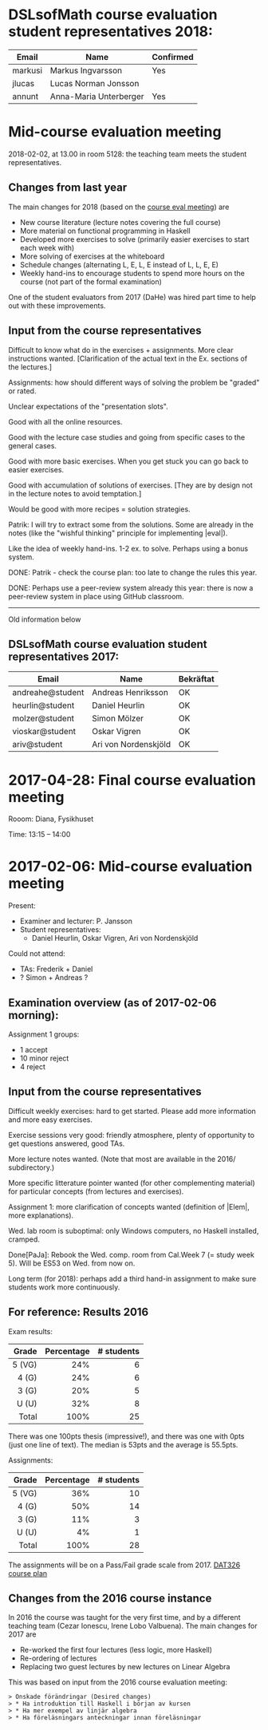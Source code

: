 # DSLsofMath course evaluation student representatives 2018:

| Email            | Name                    | Confirmed
| ---------------- | ----------------------- | ---
| markusi          | Markus Ingvarsson       | Yes
| jlucas           | Lucas Norman Jonsson    |
| annunt           | Anna-Maria Unterberger  | Yes


# Mid-course evaluation meeting

2018-02-02, at 13.00 in room 5128: the teaching team meets the student
representatives.

## Changes from last year

The main changes for 2018 (based on the [course eval meeting](eval/2017-04-28.md)) are

* New course literature (lecture notes covering the full course)
* More material on functional programming in Haskell
* Developed more exercises to solve (primarily easier exercises to start each week with)
* More solving of exercises at the whiteboard
* Schedule changes (alternating L, E, L, E instead of L, L, E, E)
* Weekly hand-ins to encourage students to spend more hours on the course (not part of the formal examination)

One of the student evaluators from 2017 (DaHe) was hired part time to help out with these improvements.

## Input from the course representatives

Difficult to know what do in the exercises + assignments. More clear
instructions wanted. [Clarification of the actual text in the
Ex. sections of the lectures.]

Assignments: how should different ways of solving the problem be
"graded" or rated.

Unclear expectations of the "presentation slots".

Good with all the online resources.

Good with the lecture case studies and going from specific cases to
the general cases.

Good with more basic exercises. When you get stuck you can go back to
easier exercises.

Good with accumulation of solutions of exercises. [They are by design not in the lecture notes to avoid temptation.]

Would be good with more recipes = solution strategies.

Patrik: I will try to extract some from the solutions. Some are already in the notes (like the "wishful thinking" principle for implementing |eval|).

Like the idea of weekly hand-ins. 1-2 ex. to solve. Perhaps using a bonus system.

DONE: Patrik - check the course plan: too late to change the rules this year.

DONE: Perhaps use a peer-review system already this year: there is now a peer-review system in place using GitHub classroom.


----
Old information below

## DSLsofMath course evaluation student representatives 2017:

| Email            | Name                   | Bekräftat
| ---------------- | ---------------------- | ---
| andreahe@student |  Andreas Henriksson    | OK
| heurlin@student  |  Daniel Heurlin        | OK
| molzer@student   |  Simon Mölzer          | OK
| vioskar@student  |  Oskar Vigren          | OK
| ariv@student     |  Ari von Nordenskjöld  | OK


# 2017-04-28: Final course evaluation meeting

Rooom: Diana, Fysikhuset

Time: 13:15 – 14:00



# 2017-02-06: Mid-course evaluation meeting

Present:
* Examiner and lecturer: P. Jansson
* Student representatives:
    * Daniel Heurlin, Oskar Vigren, Ari von Nordenskjöld

Could not attend:
* TAs: Frederik + Daniel
* ? Simon + Andreas ?

## Examination overview (as of 2017-02-06 morning):

Assignment 1 groups:
* 1 accept
* 10 minor reject
* 4 reject

## Input from the course representatives

Difficult weekly exercises: hard to get started. Please add more
information and more easy exercises.

Exercise sessions very good: friendly atmosphere, plenty of
opportunity to get questions answered, good TAs.

More lecture notes wanted. (Note that most are available in the 2016/
subdirectory.)

More specific litterature pointer wanted (for other complementing
material) for particular concepts (from lectures and exercises).

Assignment 1: more clarification of concepts wanted (definition of
|Elem|, more explanations).

Wed. lab room is suboptimal: only Windows computers, no Haskell
installed, cramped.

Done[PaJa]: Rebook the Wed. comp. room from Cal.Week 7 (= study week 5). Will be ES53 on Wed. from now on.

Long term (for 2018): perhaps add a third hand-in assignment to make
sure students work more continuously.

## For reference: Results 2016

Exam results:

| Grade    | Percentage | # students |
| --------:| ----------:| ----------:|
|  5 (VG)  |        24% |          6 |
|  4 (G)   |        24% |          6 |
|  3 (G)   |        20% |          5 |
|  U (U)   |        32% |          8 |
| Total    |       100% |         25 |

There was one 100pts thesis (impressive!), and there was one with 0pts
(just one line of text). The median is 53pts and the average
is 55.5pts.

Assignments:

| Grade    | Percentage | # students |
| --------:| ----------:| ----------:|
| 5  (VG)  |       36%  |         10 |
| 4  (G)   |       50%  |         14 |
| 3  (G)   |       11%  |          3 |
| U  (U)   |        4%  |          1 |
| Total    |      100%  |         28 |

The assignments will be on a Pass/Fail grade scale from 2017.
[DAT326 course plan](https://www.student.chalmers.se/sp/course?course_id=24230)

## Changes from the 2016 course instance

In 2016 the course was taught for the very first time, and by a
different teaching team (Cezar Ionescu, Irene Lobo Valbuena). The main
changes for 2017 are

* Re-worked the first four lectures (less logic, more Haskell)
* Re-ordering of lectures
* Replacing two guest lectures by new lectures on Linear Algebra

This was based on input from the 2016 course evaluation meeting:

    > Önskade förändringar (Desired changes)
    > * Ha introduktion till Haskell i början av kursen
    > * Ha mer exempel av linjär algebra
    > * Ha föreläsningars anteckningar innan föreläsningar
